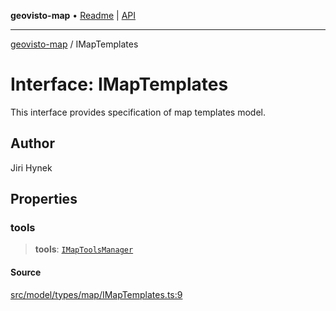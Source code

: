 **geovisto-map** • [Readme](../README.md) \| [API](../globals.md)

***

[geovisto-map](../README.md) / IMapTemplates

# Interface: IMapTemplates

This interface provides specification of map templates model.

## Author

Jiri Hynek

## Properties

### tools

> **tools**: [`IMapToolsManager`](IMapToolsManager.md)

#### Source

[src/model/types/map/IMapTemplates.ts:9](https://github.com/geovisto/geovisto-map/blob/e22d774889dbc28cc1ec62933ecf6bab6690f172/src/model/types/map/IMapTemplates.ts#L9)
